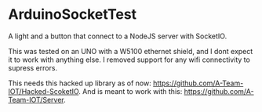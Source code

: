 # ArduinoSocketTest
A light and a button that connect to a NodeJS server with SocketIO.

This was tested on an UNO with a W5100 ethernet shield, and I dont expect it to work with anything else. I removed support for any wifi
connectivity to supress errors.

This needs this hacked up library as of now: https://github.com/A-Team-IOT/Hacked-ScoketIO.
And is meant to work with this: https://github.com/A-Team-IOT/Server.
